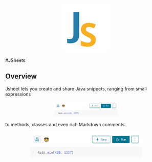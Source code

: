 <div style="text-align:center">
  <img src="/assets/logo.svg" width="150" alt="JSheets Logo">
</div>

#JSheets

## Overview

Jsheet lets you create and share Java snippets, ranging from small expressions

<div style="text-align:center">
  <img src="/assets/screenshots/small-light.png" style="width: 200px" alt="Small">
</div>

to methods, classes and even rich Markdown comments.

<div style="text-align:center">
  <img src="/assets/screenshots/small-light.png" style="width: 350px" alt="Large">
</div>
